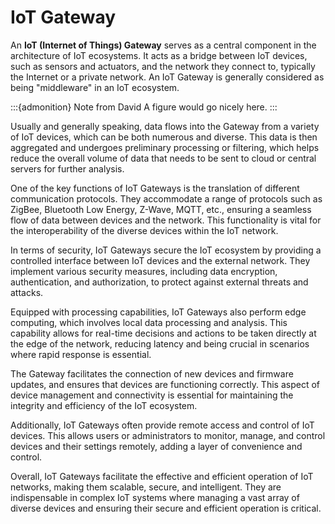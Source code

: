 # IoT Gateway

An **IoT (Internet of Things) Gateway** serves as a central component in the architecture of IoT ecosystems. It acts as a bridge between IoT devices, such as sensors and actuators, and the network they connect to, typically the Internet or a private network.
An IoT Gateway is generally considered as being "middleware" in an IoT ecosystem.

:::{admonition} Note from David
A figure would go nicely here.
:::

Usually and generally speaking, data flows into the Gateway from a variety of IoT devices, which can be both numerous and diverse. This data is then aggregated and undergoes preliminary processing or filtering, which helps reduce the overall volume of data that needs to be sent to cloud or central servers for further analysis.

One of the key functions of IoT Gateways is the translation of different communication protocols. They accommodate a range of protocols such as ZigBee, Bluetooth Low Energy, Z-Wave, MQTT, etc., ensuring a seamless flow of data between devices and the network. This functionality is vital for the interoperability of the diverse devices within the IoT network.

In terms of security, IoT Gateways secure the IoT ecosystem by providing a controlled interface between IoT devices and the external network. They implement various security measures, including data encryption, authentication, and authorization, to protect against external threats and attacks.

Equipped with processing capabilities, IoT Gateways also perform edge computing, which involves local data processing and analysis. This capability allows for real-time decisions and actions to be taken directly at the edge of the network, reducing latency and being crucial in scenarios where rapid response is essential.

The Gateway facilitates the connection of new devices and firmware updates, and ensures that devices are functioning correctly. This aspect of device management and connectivity is essential for maintaining the integrity and efficiency of the IoT ecosystem.

Additionally, IoT Gateways often provide remote access and control of IoT devices. This allows users or administrators to monitor, manage, and control devices and their settings remotely, adding a layer of convenience and control.

Overall, IoT Gateways facilitate the effective and efficient operation of IoT networks, making them scalable, secure, and intelligent. They are indispensable in complex IoT systems where managing a vast array of diverse devices and ensuring their secure and efficient operation is critical.
